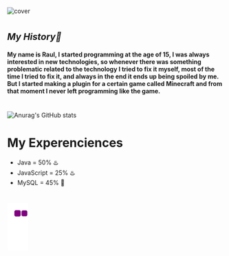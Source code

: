 #
![cover](https://i.imgur.com/yRGSNxX.png)
#

## **_My History🚀_**
#### My name is Raul, I started programming at the age of 15, I was always interested in new technologies, so whenever there was something problematic related to the technology I tried to fix it myself, most of the time I tried to fix it, and always in the end it ends up being spoiled by me. But I started making a plugin for a certain game called Minecraft and from that moment I never left programming like the game.
#
![Anurag's GitHub stats](https://github-readme-stats.vercel.app/api?username=raul-goncalves&show_icons=true&theme=kacho_ga)
#

# My Experenciences
 - Java = 50% ♨️
 - JavaScript = 25% ♨️
 - MySQL = 45% 📁
#

![snake gif](https://github.com/Raul-Goncalves/Raul-Goncalves/blob/output/github-contribution-grid-snake.gif)
